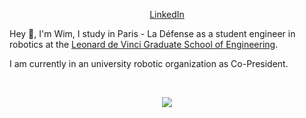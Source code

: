 <p align="center">
  <a href="https://www.linkedin.com/in/wim-poignon-a113aa1b0/?locale=en_US">LinkedIn</a> 
</p>

Hey 👋, I'm Wim, I study in Paris - La Défense as a student engineer in robotics at the [Leonard de Vinci Graduate School of Engineering](https://www.esilv.fr/en/).

I am currently in an university robotic organization as Co-President.


<br>
<p align="center">
  <img src="https://github-readme-stats.vercel.app/api?username=wimausberlin&theme=nord&show_icons=true&count_private=true&theme=radical">
</p>
<br/>
